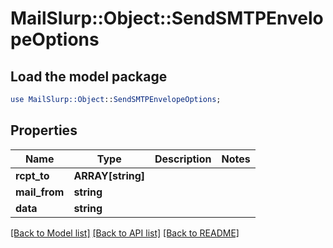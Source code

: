 # MailSlurp::Object::SendSMTPEnvelopeOptions

## Load the model package
```perl
use MailSlurp::Object::SendSMTPEnvelopeOptions;
```

## Properties
Name | Type | Description | Notes
------------ | ------------- | ------------- | -------------
**rcpt_to** | **ARRAY[string]** |  | 
**mail_from** | **string** |  | 
**data** | **string** |  | 

[[Back to Model list]](../README#documentation-for-models) [[Back to API list]](../README#documentation-for-api-endpoints) [[Back to README]](../README)


